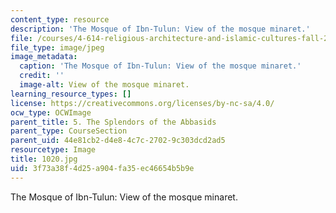 ```yaml
---
content_type: resource
description: 'The Mosque of Ibn-Tulun: View of the mosque minaret.'
file: /courses/4-614-religious-architecture-and-islamic-cultures-fall-2002/3f73a38f4d25a904fa35ec46654b5b9e_1020.jpg
file_type: image/jpeg
image_metadata:
  caption: 'The Mosque of Ibn-Tulun: View of the mosque minaret.'
  credit: ''
  image-alt: View of the mosque minaret.
learning_resource_types: []
license: https://creativecommons.org/licenses/by-nc-sa/4.0/
ocw_type: OCWImage
parent_title: 5. The Splendors of the Abbasids
parent_type: CourseSection
parent_uid: 44e81cb2-d4e8-4c7c-2702-9c303dcd2ad5
resourcetype: Image
title: 1020.jpg
uid: 3f73a38f-4d25-a904-fa35-ec46654b5b9e
---
```

The Mosque of Ibn-Tulun: View of the mosque minaret.
